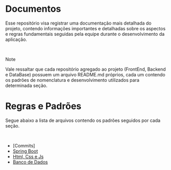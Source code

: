 # Documentos
<p> Esse repositório visa registrar uma documentação mais detalhada do projeto, contendo informações importantes e detalhadas sobre os aspectos e regras fundamentais seguidas pela equipe durante o desenvolvimento da aplicação.</p>
<br>

> [!NOTE]
> Vale ressaltar que cada repositório agregado ao projeto (FrontEnd, Backend e DataBase) possuem um arquivo README.md próprios, cada um contendo os padrões de nomenclatura e desenvolvimento utilizados para determinada seção.

# Regras e Padrões
<p> Segue abaixo a lista de arquivos contendo os padrões seguidos por cada seção.</p>
<br>

- [Commits]
- [Spring Boot](https://github.com/Grupo-6-Projeto-Volt/BackEnd/blob/main/README.md)
- [Html, Css e Js](https://github.com/Grupo-6-Projeto-Volt/FrontEnd/blob/main/README.md)
- [Banco de Dados](https://github.com/Grupo-6-Projeto-Volt/DataBase/blob/main/README.md)
